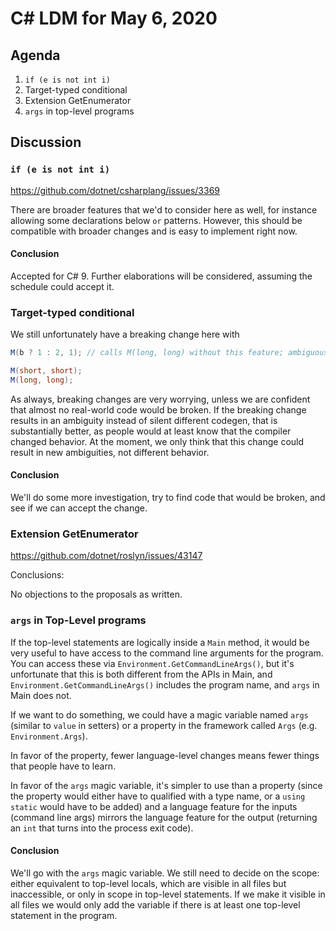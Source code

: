# C# LDM for May 6, 2020

## Agenda

1. `if (e is not int i)`
2. Target-typed conditional
3. Extension GetEnumerator
4. `args` in top-level programs

## Discussion

### `if (e is not int i)`

https://github.com/dotnet/csharplang/issues/3369 

There are broader features that we'd to consider here as well, for instance allowing
some declarations below `or` patterns. However, this should be compatible with broader
changes and is easy to implement right now.

#### Conclusion

Accepted for C# 9. Further elaborations will be considered, assuming the schedule could
accept it.

### Target-typed conditional

We still unfortunately have a breaking change here with

```C#
M(b ? 1 : 2, 1); // calls M(long, long) without this feature; ambiguous without this feature

M(short, short);
M(long, long);
```

As always, breaking changes are very worrying, unless we are confident that almost no real-world
code would be broken. If the breaking change results in an ambiguity instead of silent different
codegen, that is substantially better, as people would at least know that the compiler changed
behavior. At the moment, we only think that this change could result in new ambiguities, not
different behavior.

#### Conclusion

We'll do some more investigation, try to find code that would be broken, and see if we can accept
the change.

### Extension GetEnumerator

https://github.com/dotnet/roslyn/issues/43147 

Conclusions:

No objections to the proposals as written.

### `args` in Top-Level programs

If the top-level statements are logically inside a `Main` method, it would be very useful to have
access to the command line arguments for the program. You can access these via
`Environment.GetCommandLineArgs()`, but it's unfortunate that this is both different from the
APIs in Main, and `Environment.GetCommandLineArgs()` includes the program name, and `args` in
Main does not.

If we want to do something, we could have a magic variable named `args` (similar to `value` in
setters) or a property in the framework called `Args` (e.g. `Environment.Args`).

In favor of the property, fewer language-level changes means fewer things that people have to
learn.

In favor of the `args` magic variable, it's simpler to use than a property (since the property
would either have to qualified with a type name, or a `using static` would have to be added) and
a language feature for the inputs (command line args) mirrors the language feature for the output
(returning an `int` that turns into the process exit code).

#### Conclusion

We'll go with the `args` magic variable. We still need to decide on the scope: either equivalent
to top-level locals, which are visible in all files but inaccessible, or only in scope in
top-level statements. If we make it visible in all files we would only add the variable if there
is at least one top-level statement in the program.